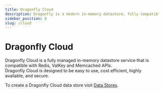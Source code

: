 ```yaml
---
title: Dragonfly Cloud
description: Dragonfly is a modern in-memory datastore, fully compatible with Redis & Memcached APIs. Learn how to use Dragonfly with our comprehensive documentation.
sidebar_position: 0
slug: /cloud
---
```


# Dragonfly Cloud

Dragonfly Cloud is a fully managed in-memory datastore service that is compatible with Redis, ValKey and Memcached APIs.  
Dragonfly Cloud is designed to be easy to use, cost efficient, highly available, and secure.

To create a Dragonfly Cloud data store visit [Data Stores](/docs/cloud/datastores.md).